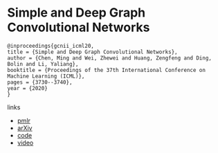 # Simple and Deep Graph Convolutional Networks

```
@inproceedings{gcnii_icml20,
title = {Simple and Deep Graph Convolutional Networks},
author = {Chen, Ming and Wei, Zhewei and Huang, Zengfeng and Ding, Bolin and Li, Yaliang},
booktitle = {Proceedings of the 37th International Conference on Machine Learning (ICML)},
pages = {3730--3740},
year = {2020}
}
```

links
- [pmlr](http://proceedings.mlr.press/v119/chen20v.html)
- [arXiv](https://arxiv.org/abs/2007.02133)
- [code](https://github.com/chennnM/GCNII)
- [video](https://slideslive.com/38927841)
